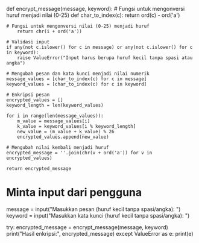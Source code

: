 def encrypt_message(message, keyword):
    # Fungsi untuk mengonversi huruf menjadi nilai (0-25)
    def char_to_index(c):
        return ord(c) - ord('a')

    # Fungsi untuk mengonversi nilai (0-25) menjadi huruf
        return chr(i + ord('a'))

    # Validasi input
    if any(not c.islower() for c in message) or any(not c.islower() for c in keyword):
        raise ValueError("Input harus berupa huruf kecil tanpa spasi atau angka")

    # Mengubah pesan dan kata kunci menjadi nilai numerik
    message_values = [char_to_index(c) for c in message]
    keyword_values = [char_to_index(c) for c in keyword]

    # Enkripsi pesan
    encrypted_values = []
    keyword_length = len(keyword_values)

    for i in range(len(message_values)):
        m_value = message_values[i]
        k_value = keyword_values[i % keyword_length]
        new_value = (m_value + k_value) % 26
        encrypted_values.append(new_value)

    # Mengubah nilai kembali menjadi huruf
    encrypted_message = ''.join(chr(v + ord('a')) for v in encrypted_values)
    
    return encrypted_message

# Minta input dari pengguna
message = input("Masukkan pesan (huruf kecil tanpa spasi/angka): ")
keyword = input("Masukkan kata kunci (huruf kecil tanpa spasi/angka): ")

try:
    encrypted_message = encrypt_message(message, keyword)
    print("Hasil enkripsi:", encrypted_message)
except ValueError as e:
    print(e)

